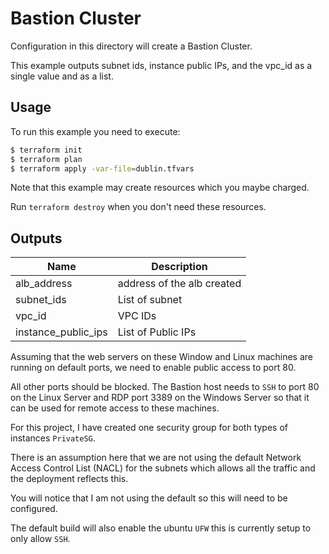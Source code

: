 # Bastion Cluster

Configuration in this directory will create a Bastion Cluster.

This example outputs subnet ids, instance public IPs, and the vpc_id as a single value and as a list.


## Usage

To run this example you need to execute:

```bash
$ terraform init
$ terraform plan
$ terraform apply -var-file=dublin.tfvars
```

Note that this example may create resources which you maybe charged. 

Run `terraform destroy` when you don't need these resources.

## Outputs

| Name | Description |
|------|-------------|
| alb_address| address of the alb created |
| subnet_ids | List of subnet |
| vpc_id | VPC IDs |
| instance_public_ips | List of Public IPs |


Assuming that the web servers on these Window and Linux machines are running on default ports, we need to enable public access to port 80.

All other ports should be blocked.  The Bastion host needs to `SSH` to port 80 on the Linux Server and RDP port 3389 on the Windows Server so that it can be used for remote access to these machines.

For this project, I have created one security group for both types of instances `PrivateSG`.

There is an assumption here that we are not using the default Network Access Control List (NACL) for the subnets which allows all the traffic and the deployment reflects this.

You will notice that I am not using the default so this will need to be configured.

The default build will also enable the ubuntu `UFW` this is currently setup to only allow `SSH`. 